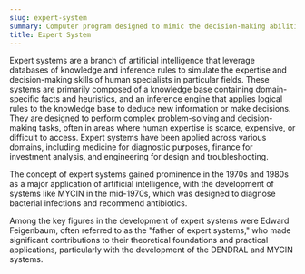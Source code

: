 ```yaml
---
slug: expert-system
summary: Computer program designed to mimic the decision-making abilities of a human expert in a specific domain.
title: Expert System
---
```


Expert systems are a branch of artificial intelligence that leverage databases of knowledge and inference rules to simulate the expertise and decision-making skills of human specialists in particular fields. These systems are primarily composed of a knowledge base containing domain-specific facts and heuristics, and an inference engine that applies logical rules to the knowledge base to deduce new information or make decisions. They are designed to perform complex problem-solving and decision-making tasks, often in areas where human expertise is scarce, expensive, or difficult to access. Expert systems have been applied across various domains, including medicine for diagnostic purposes, finance for investment analysis, and engineering for design and troubleshooting.

The concept of expert systems gained prominence in the 1970s and 1980s as a major application of artificial intelligence, with the development of systems like MYCIN in the mid-1970s, which was designed to diagnose bacterial infections and recommend antibiotics.

Among the key figures in the development of expert systems were Edward Feigenbaum, often referred to as the "father of expert systems," who made significant contributions to their theoretical foundations and practical applications, particularly with the development of the DENDRAL and MYCIN systems.